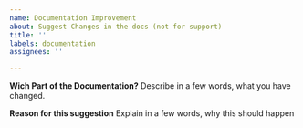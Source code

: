 ```yaml
---
name: Documentation Improvement
about: Suggest Changes in the docs (not for support)
title: ''
labels: documentation
assignees: ''

---
```


**Wich Part of the Documentation?**
Describe in a few words, what you have changed.

**Reason for this suggestion**
Explain in a few words, why this should happen
